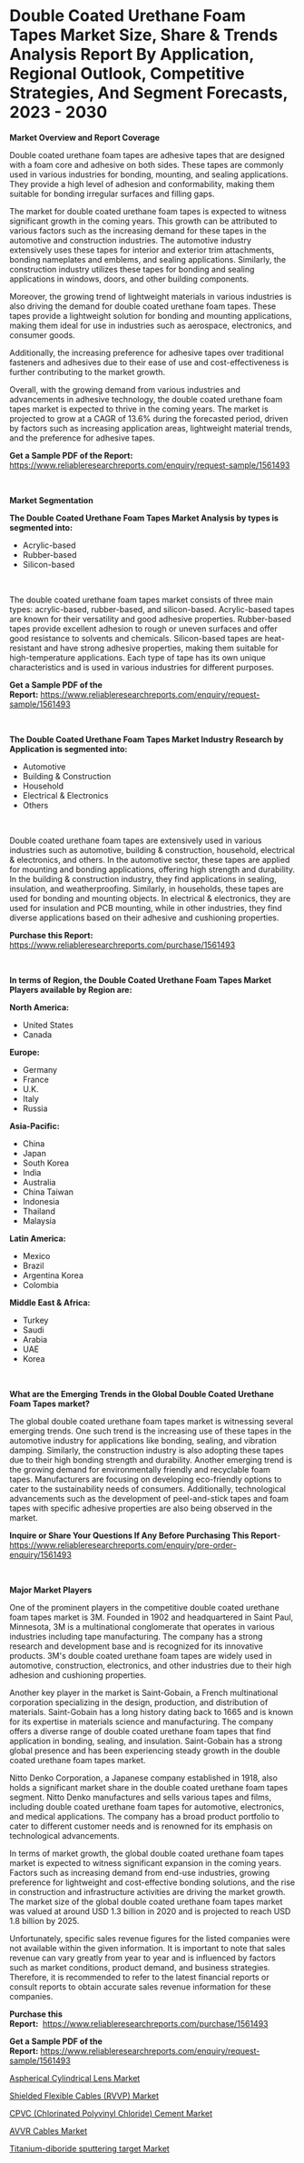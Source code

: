 <p><h1>Double Coated Urethane Foam Tapes Market Size, Share & Trends Analysis Report By Application, Regional Outlook, Competitive Strategies, And Segment Forecasts, 2023 - 2030</h1></p><p><strong>Market Overview and Report Coverage</strong></p>
<p><p>Double coated urethane foam tapes are adhesive tapes that are designed with a foam core and adhesive on both sides. These tapes are commonly used in various industries for bonding, mounting, and sealing applications. They provide a high level of adhesion and conformability, making them suitable for bonding irregular surfaces and filling gaps.</p><p>The market for double coated urethane foam tapes is expected to witness significant growth in the coming years. This growth can be attributed to various factors such as the increasing demand for these tapes in the automotive and construction industries. The automotive industry extensively uses these tapes for interior and exterior trim attachments, bonding nameplates and emblems, and sealing applications. Similarly, the construction industry utilizes these tapes for bonding and sealing applications in windows, doors, and other building components.</p><p>Moreover, the growing trend of lightweight materials in various industries is also driving the demand for double coated urethane foam tapes. These tapes provide a lightweight solution for bonding and mounting applications, making them ideal for use in industries such as aerospace, electronics, and consumer goods.</p><p>Additionally, the increasing preference for adhesive tapes over traditional fasteners and adhesives due to their ease of use and cost-effectiveness is further contributing to the market growth.</p><p>Overall, with the growing demand from various industries and advancements in adhesive technology, the double coated urethane foam tapes market is expected to thrive in the coming years. The market is projected to grow at a CAGR of 13.6% during the forecasted period, driven by factors such as increasing application areas, lightweight material trends, and the preference for adhesive tapes.</p></p>
<p><strong>Get a Sample PDF of the Report:</strong> <a href="https://www.reliableresearchreports.com/enquiry/request-sample/1561493">https://www.reliableresearchreports.com/enquiry/request-sample/1561493</a></p>
<p>&nbsp;</p>
<p><strong>Market Segmentation</strong></p>
<p><strong>The Double Coated Urethane Foam Tapes Market Analysis by types is segmented into:</strong></p>
<p><ul><li>Acrylic-based</li><li>Rubber-based</li><li>Silicon-based</li></ul></p>
<p>&nbsp;</p>
<p><p>The double coated urethane foam tapes market consists of three main types: acrylic-based, rubber-based, and silicon-based. Acrylic-based tapes are known for their versatility and good adhesive properties. Rubber-based tapes provide excellent adhesion to rough or uneven surfaces and offer good resistance to solvents and chemicals. Silicon-based tapes are heat-resistant and have strong adhesive properties, making them suitable for high-temperature applications. Each type of tape has its own unique characteristics and is used in various industries for different purposes.</p></p>
<p><strong>Get a Sample PDF of the Report:</strong>&nbsp;<a href="https://www.reliableresearchreports.com/enquiry/request-sample/1561493">https://www.reliableresearchreports.com/enquiry/request-sample/1561493</a></p>
<p>&nbsp;</p>
<p><strong>The Double Coated Urethane Foam Tapes Market Industry Research by Application is segmented into:</strong></p>
<p><ul><li>Automotive</li><li>Building & Construction</li><li>Household</li><li>Electrical & Electronics</li><li>Others</li></ul></p>
<p>&nbsp;</p>
<p><p>Double coated urethane foam tapes are extensively used in various industries such as automotive, building & construction, household, electrical & electronics, and others. In the automotive sector, these tapes are applied for mounting and bonding applications, offering high strength and durability. In the building & construction industry, they find applications in sealing, insulation, and weatherproofing. Similarly, in households, these tapes are used for bonding and mounting objects. In electrical & electronics, they are used for insulation and PCB mounting, while in other industries, they find diverse applications based on their adhesive and cushioning properties.</p></p>
<p><strong>Purchase this Report:</strong>&nbsp; <a href="https://www.reliableresearchreports.com/purchase/1561493">https://www.reliableresearchreports.com/purchase/1561493</a></p>
<p>&nbsp;</p>
<p><strong>In terms of Region, the Double Coated Urethane Foam Tapes Market Players available by Region are:</strong></p>
<p>
    <p> <strong> North America: </strong>
        <ul>
            <li>United States</li>
            <li>Canada</li>
        </ul>
        </p> 
    <p> <strong> Europe: </strong>
        <ul>
            <li>Germany</li>
            <li>France</li>
            <li>U.K.</li>
            <li>Italy</li>
            <li>Russia</li>
        </ul>
        </p> 
    <p> <strong> Asia-Pacific: </strong>
        <ul>
            <li>China</li>
            <li>Japan</li>
            <li>South Korea</li>
            <li>India</li>
            <li>Australia</li>
            <li>China Taiwan</li>
            <li>Indonesia</li>
            <li>Thailand</li>
            <li>Malaysia</li>
        </ul>
        </p> 
    <p> <strong> Latin America: </strong>
        <ul>
            <li>Mexico</li>
            <li>Brazil</li>
            <li>Argentina Korea</li>
            <li>Colombia</li>
        </ul>
        </p> 
    <p> <strong> Middle East & Africa: </strong>
        <ul>
            <li>Turkey</li>
            <li>Saudi</li>
            <li>Arabia</li>
            <li>UAE</li>
            <li>Korea</li>
        </ul>
    </p>
    </p>
<p>&nbsp;</p>
<p><strong>What are the Emerging Trends in the Global Double Coated Urethane Foam Tapes market?</strong></p>
<p><p>The global double coated urethane foam tapes market is witnessing several emerging trends. One such trend is the increasing use of these tapes in the automotive industry for applications like bonding, sealing, and vibration damping. Similarly, the construction industry is also adopting these tapes due to their high bonding strength and durability. Another emerging trend is the growing demand for environmentally friendly and recyclable foam tapes. Manufacturers are focusing on developing eco-friendly options to cater to the sustainability needs of consumers. Additionally, technological advancements such as the development of peel-and-stick tapes and foam tapes with specific adhesive properties are also being observed in the market.</p></p>
<p><strong>Inquire or Share Your Questions If Any Before Purchasing This Report</strong>- <a href="https://www.reliableresearchreports.com/enquiry/pre-order-enquiry/1561493">https://www.reliableresearchreports.com/enquiry/pre-order-enquiry/1561493</a></p>
<p>&nbsp;</p>
<p><strong>Major Market Players</strong></p>
<p><p>One of the prominent players in the competitive double coated urethane foam tapes market is 3M. Founded in 1902 and headquartered in Saint Paul, Minnesota, 3M is a multinational conglomerate that operates in various industries including tape manufacturing. The company has a strong research and development base and is recognized for its innovative products. 3M's double coated urethane foam tapes are widely used in automotive, construction, electronics, and other industries due to their high adhesion and cushioning properties. </p><p>Another key player in the market is Saint-Gobain, a French multinational corporation specializing in the design, production, and distribution of materials. Saint-Gobain has a long history dating back to 1665 and is known for its expertise in materials science and manufacturing. The company offers a diverse range of double coated urethane foam tapes that find application in bonding, sealing, and insulation. Saint-Gobain has a strong global presence and has been experiencing steady growth in the double coated urethane foam tapes market.</p><p>Nitto Denko Corporation, a Japanese company established in 1918, also holds a significant market share in the double coated urethane foam tapes segment. Nitto Denko manufactures and sells various tapes and films, including double coated urethane foam tapes for automotive, electronics, and medical applications. The company has a broad product portfolio to cater to different customer needs and is renowned for its emphasis on technological advancements.</p><p>In terms of market growth, the global double coated urethane foam tapes market is expected to witness significant expansion in the coming years. Factors such as increasing demand from end-use industries, growing preference for lightweight and cost-effective bonding solutions, and the rise in construction and infrastructure activities are driving the market growth. The market size of the global double coated urethane foam tapes market was valued at around USD 1.3 billion in 2020 and is projected to reach USD 1.8 billion by 2025.</p><p>Unfortunately, specific sales revenue figures for the listed companies were not available within the given information. It is important to note that sales revenue can vary greatly from year to year and is influenced by factors such as market conditions, product demand, and business strategies. Therefore, it is recommended to refer to the latest financial reports or consult  reports to obtain accurate sales revenue information for these companies.</p></p>
<p><strong>Purchase this Report:</strong>&nbsp;&nbsp;<a href="https://www.reliableresearchreports.com/purchase/1561493">https://www.reliableresearchreports.com/purchase/1561493</a></p>
<p></p>
<p><strong>Get a Sample PDF of the Report:</strong>&nbsp;<a href="https://www.reliableresearchreports.com/enquiry/request-sample/1561493">https://www.reliableresearchreports.com/enquiry/request-sample/1561493</a></p>
<p><p><a href="https://github.com/Chiragrp25/Market-Research-Report-List-2/blob/main/aspherical-cylindrical-lens-market.md">Aspherical Cylindrical Lens Market</a></p><p><a href="https://github.com/santosh758595/Market-Research-Report-List-2/blob/main/shielded-flexible-cables-rvvp-market.md">Shielded Flexible Cables (RVVP) Market</a></p><p><a href="https://github.com/YashRP12/Market-Research-Report-List-2/blob/main/cpvc-chlorinated-polyvinyl-chloride-cement-market.md">CPVC (Chlorinated Polyvinyl Chloride) Cement Market</a></p><p><a href="https://github.com/Chiragrp26/Market-Research-Report-List-2/blob/main/avvr-cables-market.md">AVVR Cables Market</a></p><p><a href="https://github.com/AKSHATREPORTPRIME/Market-Research-Report-List-2/blob/main/titanium-diboride-sputtering-target-market.md">Titanium-diboride sputtering target Market</a></p></p>